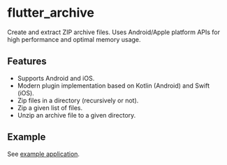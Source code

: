 # flutter_archive

Create and extract ZIP archive files. Uses Android/Apple platform APIs for high performance and optimal memory usage.

## Features

- Supports Android and iOS.
- Modern plugin implementation based on Kotlin (Android) and Swift (iOS).
- Zip files in a directory (recursively or not).
- Zip a given list of files.
- Unzip an archive file to a given directory.

## Example

See [example application](https://github.com/kineapps/flutter_archive/tree/master/example).

